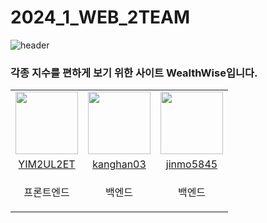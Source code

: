 # 2024_1_WEB_2TEAM
![header](https://capsule-render.vercel.app/api?type=waving&desc=2024-1%20Web%203%20team&text=WealthWise&animation=fadeIn&fontsize=30&color=gradient&height=200&fontColor=ffffff&fontAlign=70.3&fontAlignY=38&descAlign=87.2&descAlignY=15) 

### 각종 지수를 편하게 보기 위한 사이트 WealthWise입니다.

<table>
  <tr>
    <td align="center"><a href="https://github.com/YIM2UL2ET"><img src="https://avatars.githubusercontent.com/u/132066506?v=4" width="100px;" alt=""/>
    <td align="center"><a href="https://github.com/kanghan03"><img src="https://avatars.githubusercontent.com/u/12795790?v=4" width="100px;" alt=""/>
    <td align="center"><a href="https://github.com/jinmo5845"><img src="https://avatars.githubusercontent.com/u/150657303?v=4" width="100px;" alt=""/>
  </tr>
    <tr>
    <td align="center"><a href="https://github.com/YIM2UL2ET" title="Code">YIM2UL2ET</a></td>
    <td align="center"><a href="https://github.com/kanghan03" title="Code">kanghan03</a></td>
    <td align="center"><a href="https://github.com/jinmo5845" title="Code">jinmo5845</a></td>
  </tr>
    <tr>
    <td align="center"><p>프론트엔드</p></td>
    <td align="center"><p>백엔드</p></td>
    <td align="center"><p>백엔드</p></td>
    </tr>
</table>
